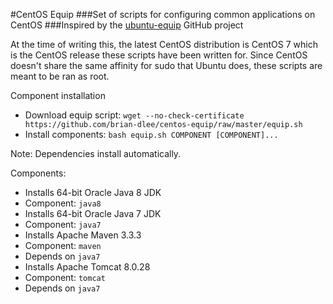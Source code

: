 #CentOS Equip
###Set of scripts for configuring common applications on CentOS
###Inspired by the [ubuntu-equip](https://github.com/aglover/ubuntu-equip) GitHub project

At the time of writing this, the latest CentOS distribution is CentOS 7 which is the CentOS release these scripts have been written for.
Since CentOS doesn't share the same affinity for sudo that Ubuntu does, these scripts are meant to be ran as root.

Component installation
* Download equip script:
`wget --no-check-certificate https://github.com/brian-dlee/centos-equip/raw/master/equip.sh`
* Install components:
`bash equip.sh COMPONENT [COMPONENT]...`

Note: Dependencies install automatically.

Components:
* Installs 64-bit Oracle Java 8 JDK
 * Component: `java8`
* Installs 64-bit Oracle Java 7 JDK
 * Component: `java7`
* Installs Apache Maven 3.3.3
 * Component: `maven`
 * Depends on `java7`
* Installs Apache Tomcat 8.0.28
 * Component: `tomcat`
 * Depends on `java7`
